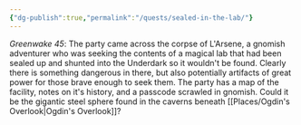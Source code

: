 ```yaml
---
{"dg-publish":true,"permalink":"/quests/sealed-in-the-lab/"}
---
```


*Greenwake 45*: The party came across the corpse of L'Arsene, a gnomish adventurer who was seeking the contents of a magical lab that had been sealed up and shunted into the Underdark so it wouldn't be found.  Clearly there is something dangerous in there, but also potentially artifacts of great power for those brave enough to seek them.  The party has a map of the facility, notes on it's history, and a passcode scrawled in gnomish.  Could it be the gigantic steel sphere found in the caverns beneath [[Places/Ogdin's Overlook\|Ogdin's Overlook]]?  